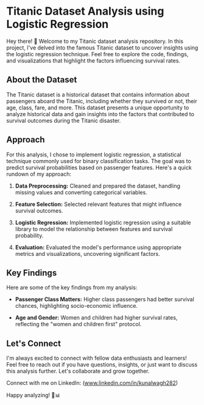 # Titanic Dataset Analysis using Logistic Regression


Hey there! 👋 Welcome to my Titanic dataset analysis repository. In this project, I've delved into the famous Titanic dataset to uncover insights using the logistic regression technique. Feel free to explore the code, findings, and visualizations that highlight the factors influencing survival rates.

## About the Dataset

The Titanic dataset is a historical dataset that contains information about passengers aboard the Titanic, including whether they survived or not, their age, class, fare, and more. This dataset presents a unique opportunity to analyze historical data and gain insights into the factors that contributed to survival outcomes during the Titanic disaster.

## Approach

For this analysis, I chose to implement logistic regression, a statistical technique commonly used for binary classification tasks. The goal was to predict survival probabilities based on passenger features. Here's a quick rundown of my approach:

1. **Data Preprocessing:** Cleaned and prepared the dataset, handling missing values and converting categorical variables.

2. **Feature Selection:** Selected relevant features that might influence survival outcomes.

3. **Logistic Regression:** Implemented logistic regression using a suitable library to model the relationship between features and survival probability.

4. **Evaluation:** Evaluated the model's performance using appropriate metrics and visualizations, uncovering significant factors.

## Key Findings

Here are some of the key findings from my analysis:

- **Passenger Class Matters:** Higher class passengers had better survival chances, highlighting socio-economic influence.

- **Age and Gender:** Women and children had higher survival rates, reflecting the "women and children first" protocol.



## Let's Connect

I'm always excited to connect with fellow data enthusiasts and learners! Feel free to reach out if you have questions, insights, or just want to discuss this analysis further. Let's collaborate and grow together.

Connect with me on LinkedIn: (www.linkedin.com/in/kunalwagh282)

Happy analyzing! 🚢📊

